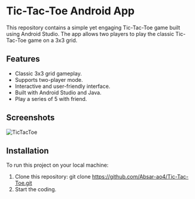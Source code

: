 # Tic-Tac-Toe Android App

This repository contains a simple yet engaging Tic-Tac-Toe game built using Android Studio. The app allows two players to play the classic Tic-Tac-Toe game on a 3x3 grid.

## Features
- Classic 3x3 grid gameplay.
- Supports two-player mode.
- Interactive and user-friendly interface.
- Built with Android Studio and Java.
- Play a series of 5 with friend.

## Screenshots
![TicTacToe](https://github.com/user-attachments/assets/0feca0e3-d3a6-4f48-ba20-c1c452269255)





## Installation
To run this project on your local machine:
1. Clone this repository:
   git clone  https://github.com/Absar-ao4/Tic-Tac-Toe.git
2. Start the coding.
